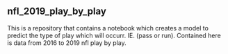 ## nfl_2019_play_by_play

This is a repository that contains a notebook which creates a model to predict the type of play which will occurr.  IE. (pass or run). Contained here is data from 2016 to 2019 nfl play by play.
